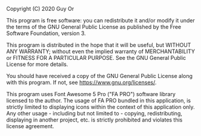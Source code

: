 Copyright (C) 2020 Guy Or

This program is free software: you can redistribute it and/or modify
it under the terms of the GNU General Public License as published by
the Free Software Foundation, version 3.

This program is distributed in the hope that it will be useful,
but WITHOUT ANY WARRANTY; without even the implied warranty of
MERCHANTABILITY or FITNESS FOR A PARTICULAR PURPOSE. See the
GNU General Public License for more details.

You should have received a copy of the GNU General Public License
along with this program. If not, see <https://www.gnu.org/licenses/>.

This program uses Font Awesome 5 Pro ("FA PRO") software library licensed to the author.
The usage of FA PRO bundled in this application, is strictly limited to displaying icons within the context of this application only.
Any other usage - including but not limited to - copying, redistributing, displaying in another project, etc. is strictly prohibited and violates this license agreement.
